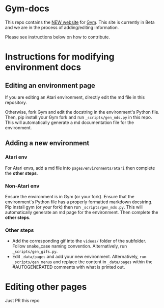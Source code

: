 # Gym-docs

This repo contains the [NEW website](http://www.gymlibrary.ml) for [Gym](https://github.com/openai/gym). This site is currently in Beta and we are in the process of adding/editing information. 

Please see instructions below on how to contribute.

# Instructions for modifying environment docs

## Editing an environment page

If you are editing an Atari environment, directly edit the md file in this repository. 

Otherwise, fork Gym and edit the docstring in the environment's Python file. Then, pip install your Gym fork and run `_scripts/gen_mds.py` in this repo. This will automatically generate a md documentation file for the environment.

## Adding a new environment

### Atari env

For Atari envs, add a md file into `pages/environments/atari` then complete the **other steps**.

### Non-Atari env

Ensure the environment is in Gym (or your fork). Ensure that the environment's Python file has a properly formatted markdown docstring. Pip install gym (or your fork) then run `_scripts/gen_mds.py`. This will automatically generate an md page for the environment. Then complete the **other steps**.

### Other steps

- Add the corresponding gif into the `videos/` folder of the subfolder. Follow snake_case naming convention. Alternatively, run `_scripts/gen_gifs.py`.
- Edit `_data/pages` and add your new environment. Alternatively, `run _scripts/gen_menus` and replace the content in `_data/pages` within the #AUTOGENERATED comments with what is printed out.

# Editing other pages

Just PR this repo
